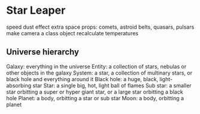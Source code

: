 # Star Leaper
speed dust effect
extra space props: comets, astroid belts, quasars, pulsars
make camera a class object
recalculate temperatures

## Universe hierarchy
Galaxy: everything in the universe
Entity: a collection of stars, nebulas or other objects in the galaxy
System: a star, a collection of multinary stars, or black hole and everything around it
Black hole: a huge, black, light-absorbing star
Star: a single big, hot, light ball of flames
Sub star: a smaller star orbitting a super or hyper giant star, or a large star orbitting a black hole
Planet: a body, orbitting a star or sub star
Moon: a body, orbitting a planet